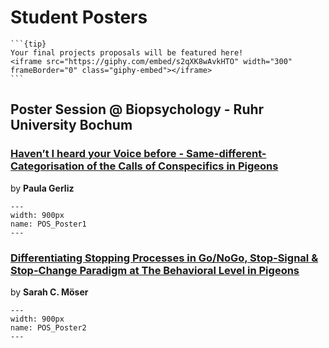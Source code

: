 # Student Posters

````{margin}
```{tip}
Your final projects proposals will be featured here!
<iframe src="https://giphy.com/embed/s2qXK8wAvkHTO" width="300" frameBorder="0" class="giphy-embed"></iframe>
```
````

## Poster Session @ Biopsychology - Ruhr University Bochum

### [Haven’t I heard your Voice before - Same-different-Categorisation of the Calls of Conspecifics in Pigeons](Poster1.md)

by **Paula Gerliz**

```{figure} content/POS_Poster1.png
---
width: 900px
name: POS_Poster1
---
```

### [Differentiating Stopping Processes in Go/NoGo, Stop-Signal & Stop-Change Paradigm at The Behavioral Level in Pigeons](Poster2.md)

by **Sarah C. Möser**

```{figure} content/POS_Poster2.png
---
width: 900px
name: POS_Poster2
---
```
